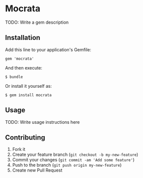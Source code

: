 # Mocrata

TODO: Write a gem description

## Installation

Add this line to your application's Gemfile:

    gem 'mocrata'

And then execute:

    $ bundle

Or install it yourself as:

    $ gem install mocrata

## Usage

TODO: Write usage instructions here

## Contributing

1. Fork it
2. Create your feature branch (`git checkout -b my-new-feature`)
3. Commit your changes (`git commit -am 'Add some feature'`)
4. Push to the branch (`git push origin my-new-feature`)
5. Create new Pull Request
